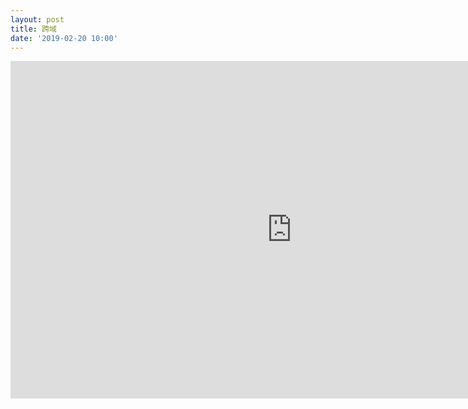 ```yaml
---
layout: post
title: 跨域
date: '2019-02-20 10:00'
---
```


<iframe src="https://www.xmind.net/embed/QtDF" width="900px" height="540px" frameborder="0" scrolling="no"></iframe>